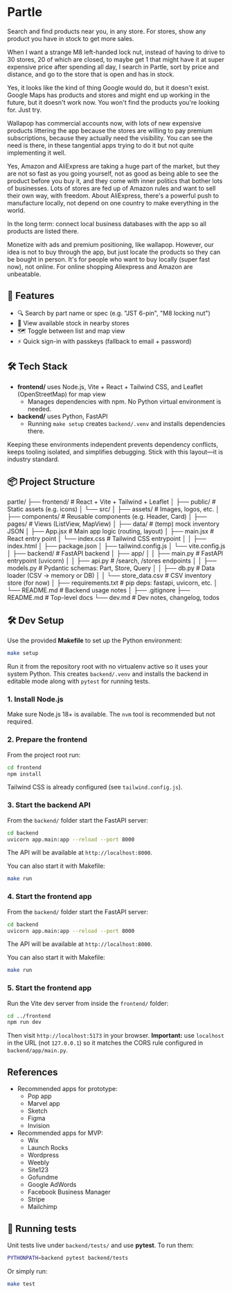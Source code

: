 # Partle
Search and find products near you, in any store.
For stores, show any product you have in stock to get more sales.

When I want a strange M8 left-handed lock nut, instead of having to drive to 30 stores, 20 of which are closed, to maybe get 1 that might have it at super expensive price after spending all day, I search in Partle, sort by price and distance, and go to the store that is open and has in stock.

Yes, it looks like the kind of thing Google would do, but it doesn't exist. Google Maps has products and stores and might end up working in the future, but it doesn't work now. You won't find the products you're looking for. Just try.

Wallapop has commercial accounts now, with lots of new expensive products littering the app because the stores are willing to pay premium subscriptions, because they actually need the visibility. You can see the need is there, in these tangential apps trying to do it but not quite implementing it well.

Yes, Amazon and AliExpress are taking a huge part of the market, but they are not so fast as you going yourself, not as good as being able to see the product before you buy it, and they come with inner politics that bother lots of businesses. Lots of stores are fed up of Amazon rules and want to sell their own way, with freedom. About AliExpress, there's a powerful push to manufacture locally, not depend on one country to make everything in the world.

In the long term: connect local business databases with the app so all products are listed there.

Monetize with ads and premium positioning, like wallapop.
However, our idea is not to buy through the app, but just locate the products so they can be bought in person. It's for people who want to buy locally (super fast now), not online. For online shopping Aliexpress and Amazon are unbeatable.

## 🚀 Features
- 🔍 Search by part name or spec (e.g. "JST 6-pin", "M8 locking nut")
- 📍 View available stock in nearby stores
- 🗺 Toggle between list and map view
- ⚡ Quick sign-in with passkeys (fallback to email + password)

## 🛠 Tech Stack
- **frontend/** uses Node.js, Vite + React + Tailwind CSS, and Leaflet (OpenStreetMap) for map view
    - Manages dependencies with npm. No Python virtual environment is needed.
- **backend/** uses Python, FastAPI
    - Running `make setup` creates `backend/.venv` and installs dependencies there.

Keeping these environments independent prevents dependency conflicts, keeps tooling isolated, and simplifies debugging. Stick with this layout—it is industry standard.

## 📦 Project Structure
partle/
├── frontend/                           # React + Vite + Tailwind + Leaflet
│   ├── public/                         # Static assets (e.g. icons)
│   └── src/
│       ├── assets/                     # Images, logos, etc.
│       ├── components/                 # Reusable components (e.g. Header, Card)
│       ├── pages/                      # Views (ListView, MapView)
│       ├── data/                       # (temp) mock inventory JSON
│       ├── App.jsx                     # Main app logic (routing, layout)
│       ├── main.jsx                    # React entry point
│       └── index.css                   # Tailwind CSS entrypoint
│
│   ├── index.html
│   ├── package.json
│   ├── tailwind.config.js
│   └── vite.config.js
│
├── backend/                            # FastAPI backend
│   ├── app/
│   │   ├── main.py                     # FastAPI entrypoint (uvicorn)
│   │   ├── api.py                      # /search, /stores endpoints
│   │   ├── models.py                   # Pydantic schemas: Part, Store, Query
│   │   ├── db.py                       # Data loader (CSV → memory or DB)
│   │   └── store_data.csv              # CSV inventory store (for now)
│   ├── requirements.txt                # pip deps: fastapi, uvicorn, etc.
│   └── README.md                       # Backend usage notes
│
├── .gitignore
├── README.md                           # Top-level docs
└── dev.md                              # Dev notes, changelog, todos

## 🛠 Dev Setup
Use the provided **Makefile** to set up the Python environment:

```bash
make setup
```

Run it from the repository root with no virtualenv active so it uses your
system Python. This creates `backend/.venv` and installs the backend in
editable mode along with `pytest` for running tests.

### 1. Install Node.js
Make sure Node.js 18+ is available. The `nvm` tool is recommended but not
required.

### 2. Prepare the frontend

From the project root run:

```bash
cd frontend
npm install
```

Tailwind CSS is already configured (see `tailwind.config.js`).

### 3. Start the backend API

From the `backend/` folder start the FastAPI server:

```bash
cd backend
uvicorn app.main:app --reload --port 8000
```

The API will be available at `http://localhost:8000`.

You can also start it with Makefile:

```bash
make run
```

### 4. Start the frontend app

From the `backend/` folder start the FastAPI server:

```bash
cd backend
uvicorn app.main:app --reload --port 8000
```

The API will be available at `http://localhost:8000`.

You can also start it with Makefile:

```bash
make run
```

### 5. Start the frontend app

Run the Vite dev server from inside the `frontend/` folder:

```bash
cd ../frontend
npm run dev
```

Then visit `http://localhost:5173` in your browser. **Important:** use
`localhost` in the URL (not `127.0.0.1`) so it matches the CORS rule configured
in `backend/app/main.py`.


## References
- Recommended apps for prototype:
    - Pop app
    - Marvel app
    - Sketch
    - Figma
    - Invision
- Recommended apps for MVP:
    - Wix
    - Launch Rocks
    - Wordpress
    - Weebly
    - Site123
    - Gofundme
    - Google AdWords
    - Facebook Business Manager
    - Stripe
    - Mailchimp

## 🧪 Running tests

Unit tests live under `backend/tests/` and use **pytest**. To run them:

```bash
PYTHONPATH=backend pytest backend/tests
```

Or simply run:

```bash
make test
```
